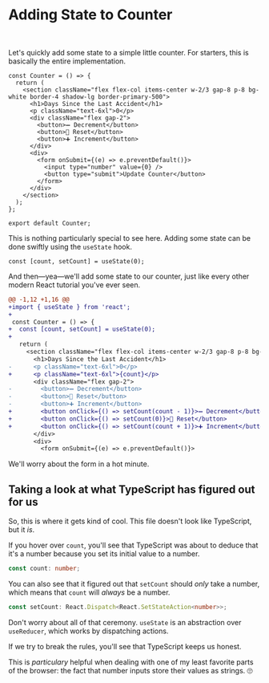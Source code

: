 # **Adding State to Counter**

<br>

Let's quickly add some state to a simple little counter. For starters, this is basically the entire implementation.

```tsx
const Counter = () => {
  return (
    <section className="flex flex-col items-center w-2/3 gap-8 p-8 bg-white border-4 shadow-lg border-primary-500">
      <h1>Days Since the Last Accident</h1>
      <p className="text-6xl">0</p>
      <div className="flex gap-2">
        <button>➖ Decrement</button>
        <button>🔁 Reset</button>
        <button>➕ Increment</button>
      </div>
      <div>
        <form onSubmit={(e) => e.preventDefault()}>
          <input type="number" value={0} />
          <button type="submit">Update Counter</button>
        </form>
      </div>
    </section>
  );
};

export default Counter;
```

This is nothing particularly special to see here. Adding some state can be done swiftly using the `useState` hook.

```tsx
const [count, setCount] = useState(0);
```

And then—yea—we'll add some state to our counter, just like every other modern React tutorial you've ever seen.

```diff
@@ -1,12 +1,16 @@
+import { useState } from 'react';
+
 const Counter = () => {
+  const [count, setCount] = useState(0);
+
   return (
     <section className="flex flex-col items-center w-2/3 gap-8 p-8 bg-white border-4 shadow-lg border-primary-500">
       <h1>Days Since the Last Accident</h1>
-      <p className="text-6xl">0</p>
+      <p className="text-6xl">{count}</p>
       <div className="flex gap-2">
-        <button>➖ Decrement</button>
-        <button>🔁 Reset</button>
-        <button>➕ Increment</button>
+        <button onClick={() => setCount(count - 1)}>➖ Decrement</button>
+        <button onClick={() => setCount(0)}>🔁 Reset</button>
+        <button onClick={() => setCount(count + 1)}>➕ Increment</button>
       </div>
       <div>
         <form onSubmit={(e) => e.preventDefault()}>
```

We'll worry about the form in a hot minute.

## Taking a look at what TypeScript has figured out for us

So, this is where it gets kind of cool. This file doesn't look like TypeScript, but it _is_.

If you hover over `count`, you'll see that TypeScript was about to deduce that it's a number because you set its initial value to a number.

```ts
const count: number;
```

You can also see that it figured out that `setCount` should _only_ take a number, which means that `count` will _always_ be a number.

```ts
const setCount: React.Dispatch<React.SetStateAction<number>>;
```

Don't worry about all of that ceremony. `useState` is an abstraction over `useReducer`, which works by dispatching actions.

If we try to break the rules, you'll see that TypeScript keeps us honest.

This is _particulary_ helpful when dealing with one of my least favorite parts of the browser: the fact that number inputs store their values as strings. 🙄
